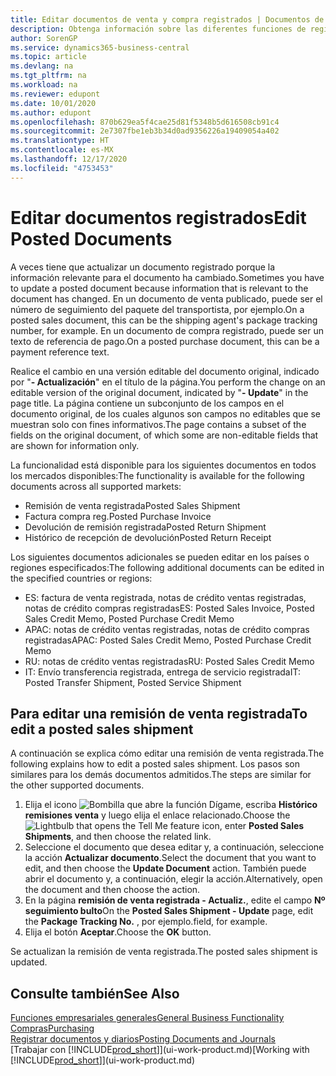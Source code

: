 ```yaml
---
title: Editar documentos de venta y compra registrados | Documentos de Microsoft
description: Obtenga información sobre las diferentes funciones de registro para registrar documentos de compra y cómo puede actualizar los documentos registrados.
author: SorenGP
ms.service: dynamics365-business-central
ms.topic: article
ms.devlang: na
ms.tgt_pltfrm: na
ms.workload: na
ms.reviewer: edupont
ms.date: 10/01/2020
ms.author: edupont
ms.openlocfilehash: 870b629ea5f4cae25d81f5348b5d616508cb91c4
ms.sourcegitcommit: 2e7307fbe1eb3b34d0ad9356226a19409054a402
ms.translationtype: HT
ms.contentlocale: es-MX
ms.lasthandoff: 12/17/2020
ms.locfileid: "4753453"
---
```

# <a name="edit-posted-documents"></a><span data-ttu-id="38bb1-103">Editar documentos registrados</span><span class="sxs-lookup"><span data-stu-id="38bb1-103">Edit Posted Documents</span></span>

<span data-ttu-id="38bb1-104">A veces tiene que actualizar un documento registrado porque la información relevante para el documento ha cambiado.</span><span class="sxs-lookup"><span data-stu-id="38bb1-104">Sometimes you have to update a posted document because information that is relevant to the document has changed.</span></span> <span data-ttu-id="38bb1-105">En un documento de venta publicado, puede ser el número de seguimiento del paquete del transportista, por ejemplo.</span><span class="sxs-lookup"><span data-stu-id="38bb1-105">On a posted sales document, this can be the shipping agent's package tracking number, for example.</span></span> <span data-ttu-id="38bb1-106">En un documento de compra registrado, puede ser un texto de referencia de pago.</span><span class="sxs-lookup"><span data-stu-id="38bb1-106">On a posted purchase document, this can be a payment reference text.</span></span>

<span data-ttu-id="38bb1-107">Realice el cambio en una versión editable del documento original, indicado por "**- Actualización**" en el título de la página.</span><span class="sxs-lookup"><span data-stu-id="38bb1-107">You perform the change on an editable version of the original document, indicated by "**- Update**" in the page title.</span></span> <span data-ttu-id="38bb1-108">La página contiene un subconjunto de los campos en el documento original, de los cuales algunos son campos no editables que se muestran solo con fines informativos.</span><span class="sxs-lookup"><span data-stu-id="38bb1-108">The page contains a subset of the fields on the original document, of which some are non-editable fields that are shown for information only.</span></span>

<span data-ttu-id="38bb1-109">La funcionalidad está disponible para los siguientes documentos en todos los mercados disponibles:</span><span class="sxs-lookup"><span data-stu-id="38bb1-109">The functionality is available for the following documents across all supported markets:</span></span>

- <span data-ttu-id="38bb1-110">Remisión de venta registrada</span><span class="sxs-lookup"><span data-stu-id="38bb1-110">Posted Sales Shipment</span></span>
- <span data-ttu-id="38bb1-111">Factura compra reg.</span><span class="sxs-lookup"><span data-stu-id="38bb1-111">Posted Purchase Invoice</span></span>
- <span data-ttu-id="38bb1-112">Devolución de remisión registrada</span><span class="sxs-lookup"><span data-stu-id="38bb1-112">Posted Return Shipment</span></span>
- <span data-ttu-id="38bb1-113">Histórico de recepción de devolución</span><span class="sxs-lookup"><span data-stu-id="38bb1-113">Posted Return Receipt</span></span>

<span data-ttu-id="38bb1-114">Los siguientes documentos adicionales se pueden editar en los países o regiones especificados:</span><span class="sxs-lookup"><span data-stu-id="38bb1-114">The following additional documents can be edited in the specified countries or regions:</span></span>

- <span data-ttu-id="38bb1-115">ES: factura de venta registrada, notas de crédito ventas registradas, notas de crédito compras registradas</span><span class="sxs-lookup"><span data-stu-id="38bb1-115">ES: Posted Sales Invoice, Posted Sales Credit Memo, Posted Purchase Credit Memo</span></span>
- <span data-ttu-id="38bb1-116">APAC: notas de crédito ventas registradas, notas de crédito compras registradas</span><span class="sxs-lookup"><span data-stu-id="38bb1-116">APAC: Posted Sales Credit Memo, Posted Purchase Credit Memo</span></span>
- <span data-ttu-id="38bb1-117">RU: notas de crédito ventas registradas</span><span class="sxs-lookup"><span data-stu-id="38bb1-117">RU: Posted Sales Credit Memo</span></span>
- <span data-ttu-id="38bb1-118">IT: Envío transferencia registrada, entrega de servicio registrada</span><span class="sxs-lookup"><span data-stu-id="38bb1-118">IT: Posted Transfer Shipment, Posted Service Shipment</span></span>

## <a name="to-edit-a-posted-sales-shipment"></a><span data-ttu-id="38bb1-119">Para editar una remisión de venta registrada</span><span class="sxs-lookup"><span data-stu-id="38bb1-119">To edit a posted sales shipment</span></span>

<span data-ttu-id="38bb1-120">A continuación se explica cómo editar una remisión de venta registrada.</span><span class="sxs-lookup"><span data-stu-id="38bb1-120">The following explains how to edit a posted sales shipment.</span></span> <span data-ttu-id="38bb1-121">Los pasos son similares para los demás documentos admitidos.</span><span class="sxs-lookup"><span data-stu-id="38bb1-121">The steps are similar for the other supported documents.</span></span>

1. <span data-ttu-id="38bb1-122">Elija el icono ![Bombilla que abre la función Dígame](media/ui-search/search_small.png "Dígame qué desea hacer"), escriba **Histórico remisiones venta** y luego elija el enlace relacionado.</span><span class="sxs-lookup"><span data-stu-id="38bb1-122">Choose the ![Lightbulb that opens the Tell Me feature](media/ui-search/search_small.png "Tell me what you want to do") icon, enter **Posted Sales Shipments**, and then choose the related link.</span></span>
2. <span data-ttu-id="38bb1-123">Seleccione el documento que desea editar y, a continuación, seleccione la acción **Actualizar documento**.</span><span class="sxs-lookup"><span data-stu-id="38bb1-123">Select the document that you want to edit, and then choose the **Update Document** action.</span></span> <span data-ttu-id="38bb1-124">También puede abrir el documento y, a continuación, elegir la acción.</span><span class="sxs-lookup"><span data-stu-id="38bb1-124">Alternatively, open the document and then choose the action.</span></span>
3. <span data-ttu-id="38bb1-125">En la página **remisión de venta registrada - Actualiz.**, edite el campo **Nº seguimiento bulto**</span><span class="sxs-lookup"><span data-stu-id="38bb1-125">On the **Posted Sales Shipment - Update** page, edit the **Package Tracking No.**</span></span> <span data-ttu-id="38bb1-126">, por ejemplo.</span><span class="sxs-lookup"><span data-stu-id="38bb1-126">field, for example.</span></span>
4. <span data-ttu-id="38bb1-127">Elija el botón **Aceptar**.</span><span class="sxs-lookup"><span data-stu-id="38bb1-127">Choose the **OK** button.</span></span>

<span data-ttu-id="38bb1-128">Se actualizan la remisión de venta registrada.</span><span class="sxs-lookup"><span data-stu-id="38bb1-128">The posted sales shipment is updated.</span></span>

## <a name="see-also"></a><span data-ttu-id="38bb1-129">Consulte también</span><span class="sxs-lookup"><span data-stu-id="38bb1-129">See Also</span></span>

[<span data-ttu-id="38bb1-130">Funciones empresariales generales</span><span class="sxs-lookup"><span data-stu-id="38bb1-130">General Business Functionality</span></span>](ui-across-business-areas.md)  
[<span data-ttu-id="38bb1-131">Compras</span><span class="sxs-lookup"><span data-stu-id="38bb1-131">Purchasing</span></span>](purchasing-manage-purchasing.md)  
[<span data-ttu-id="38bb1-132">Registrar documentos y diarios</span><span class="sxs-lookup"><span data-stu-id="38bb1-132">Posting Documents and Journals</span></span>](ui-post-documents-journals.md)  
<span data-ttu-id="38bb1-133">[Trabajar con [!INCLUDE[prod_short](includes/prod_short.md)]](ui-work-product.md)</span><span class="sxs-lookup"><span data-stu-id="38bb1-133">[Working with [!INCLUDE[prod_short](includes/prod_short.md)]](ui-work-product.md)</span></span>  
